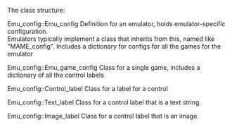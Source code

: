
The class structure:

Emu_config::Emu_config
 Definition for an emulator, holds emulator-specific configuration.  
 Emulators typically implement a class that inherits from this, named like "MAME_config".
 Includes a dictionary for configs for all the games for the emulator
 
Emu_config::Emu_game_config
 Class for a single game, includes a dictionary of all the control labels
 
Emu_config::Control_label
 Class for a label for a control
 
Emu_config::Text_label
 Class for a control label that is a text string.    
 
Emu_config::Image_label
 Class for a control label that is an image.  

